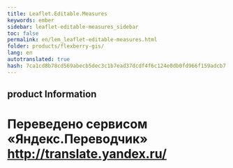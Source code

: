 ```yaml
--- 
title: Leaflet.Editable.Measures 
keywords: ember 
sidebar: leaflet-editable-measures_sidebar 
toc: false 
permalink: en/lem_leaflet-editable-measures.html 
folder: products/flexberry-gis/ 
lang: en 
autotranslated: true 
hash: 7ca1cd8b78cd569abecb5dec3c1b7ead37dcdf4f6c124e0db0fd966f159adcb7 
--- 
```


## product Information 



 # Переведено сервисом «Яндекс.Переводчик» http://translate.yandex.ru/